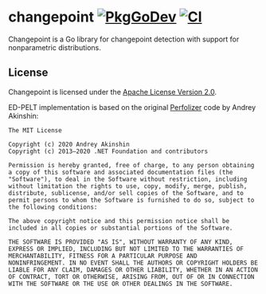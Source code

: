 # changepoint [![PkgGoDev][godev-img]][godev] [![CI][ci-img]][ci]

Changepoint is a Go library for changepoint detection with support for
nonparametric distributions.

## License

Changepoint is licensed under the [Apache License Version 2.0](./LICENSE).

ED-PELT implementation is based on the original
[Perfolizer](https://github.com/AndreyAkinshin/perfolizer)
code by Andrey Akinshin:

```
The MIT License

Copyright (c) 2020 Andrey Akinshin  
Copyright (c) 2013–2020 .NET Foundation and contributors

Permission is hereby granted, free of charge, to any person obtaining
a copy of this software and associated documentation files (the
"Software"), to deal in the Software without restriction, including
without limitation the rights to use, copy, modify, merge, publish,
distribute, sublicense, and/or sell copies of the Software, and to
permit persons to whom the Software is furnished to do so, subject to
the following conditions:

The above copyright notice and this permission notice shall be
included in all copies or substantial portions of the Software.

THE SOFTWARE IS PROVIDED "AS IS", WITHOUT WARRANTY OF ANY KIND,
EXPRESS OR IMPLIED, INCLUDING BUT NOT LIMITED TO THE WARRANTIES OF
MERCHANTABILITY, FITNESS FOR A PARTICULAR PURPOSE AND
NONINFRINGEMENT. IN NO EVENT SHALL THE AUTHORS OR COPYRIGHT HOLDERS BE
LIABLE FOR ANY CLAIM, DAMAGES OR OTHER LIABILITY, WHETHER IN AN ACTION
OF CONTRACT, TORT OR OTHERWISE, ARISING FROM, OUT OF OR IN CONNECTION
WITH THE SOFTWARE OR THE USE OR OTHER DEALINGS IN THE SOFTWARE.
```

[godev-img]: https://pkg.go.dev/badge/pgregory.net/changepoint
[godev]: https://pkg.go.dev/pgregory.net/changepoint
[ci-img]: https://github.com/flyingmutant/changepoint/workflows/CI/badge.svg
[ci]: https://github.com/flyingmutant/changepoint/actions
